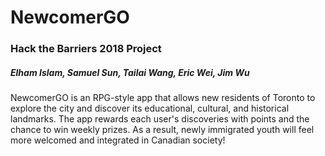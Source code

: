 # NewcomerGO
### Hack the Barriers 2018 Project
##### Elham Islam, Samuel Sun, Tailai Wang, Eric Wei, Jim Wu
NewcomerGO is an RPG-style app that allows new residents of Toronto to explore the city and discover its educational, cultural, and historical landmarks. The app rewards each user's discoveries with points and the chance to win weekly prizes. As a result, newly immigrated youth will feel more welcomed and integrated in Canadian society!
